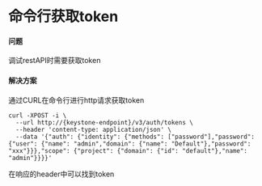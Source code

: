 # 命令行获取token

#### 问题

调试restAPI时需要获取token

#### 解决方案

通过CURL在命令行进行http请求获取token

```text
curl -XPOST -i \
  --url http://{keystone-endpoint}/v3/auth/tokens \
  --header 'content-type: application/json' \
  --data '{"auth": {"identity": {"methods": ["password"],"password": {"user": {"name": "admin","domain": {"name": "Default"},"password": "xxx"}}},"scope": {"project": {"domain": {"id": "default"},"name": "admin"}}}}'
```

在响应的header中可以找到token


